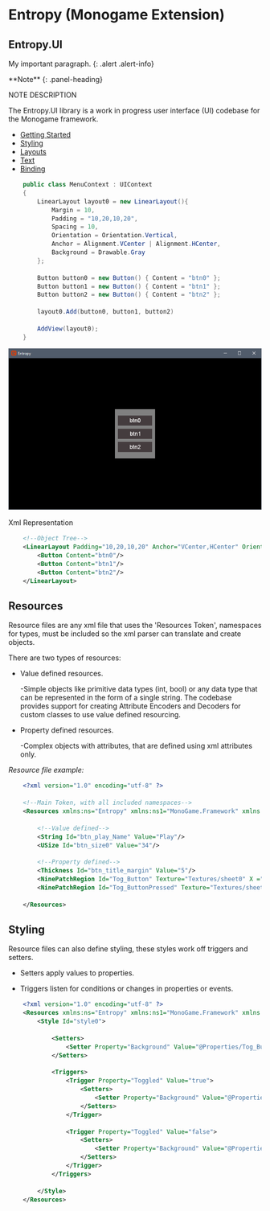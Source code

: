 # Entropy (Monogame Extension)

## Entropy.UI

My important paragraph.
{: .alert .alert-info}

<div class="panel panel-info">
**Note**
{: .panel-heading}
<div class="panel-body">

NOTE DESCRIPTION

</div>
</div>

The Entropy.UI library is a work in progress user interface (UI) codebase for the Monogame framework.  

- [Getting Started](/GettingStarted.md)
- [Styling](/GettingStarted.md)
- [Layouts](/GettingStarted.md)
- [Text](/GettingStarted.md)
- [Binding](/GettingStarted.md)

~~~csharp
    public class MenuContext : UIContext
    {
        LinearLayout layout0 = new LinearLayout(){
            Margin = 10,
            Padding = "10,20,10,20",
            Spacing = 10,
            Orientation = Orientation.Vertical,
            Anchor = Alignment.VCenter | Alignment.HCenter,
            Background = Drawable.Gray
        };
        
        Button button0 = new Button() { Content = "btn0" };
        Button button1 = new Button() { Content = "btn1" };
        Button button2 = new Button() { Content = "btn2" };
        
        layout0.Add(button0, button1, button2)
        
        AddView(layout0);
    }
~~~

<p align="center">
<img src="Layout0.PNG" alt="drawing"/>
</p>

Xml Representation

~~~xml
    <!--Object Tree-->
    <LinearLayout Padding="10,20,10,20" Anchor="VCenter,HCenter" Orientation="Vertical" Margin="10" Spacing="10", Background="#808080">
        <Button Content="btn0"/>
        <Button Content="btn1"/>
        <Button Content="btn2"/>
    </LinearLayout>
~~~

## Resources 

Resource files are any xml file that uses the 'Resources Token', 
namespaces for types, must be included so the xml parser can translate and create objects.

There are two types of resources:

- Value defined resources.
   
   -Simple objects like primitive data types (int, bool) or any data type that can be represented in the form of a single string. 
    The codebase provides support for creating Attribute Encoders and Decoders for custom classes to use value defined resourcing.  

- Property defined resources.
    
    -Complex objects with attributes, that are defined using xml attributes only.

<i>Resource file example:</i>
~~~xml
    <?xml version="1.0" encoding="utf-8" ?>

    <!--Main Token, with all included namespaces-->
    <Resources xmlns:ns="Entropy" xmlns:ns1="MonoGame.Framework" xmlns:ns2="Entropy.UI">
        
        <!--Value defined-->
        <String Id="btn_play_Name" Value="Play"/>
        <USize Id="btn_size0" Value="34"/>
        
        <!--Property defined-->
        <Thickness Id="btn_title_margin" Value="5"/>
        <NinePatchRegion Id="Tog_Button" Texture="Textures/sheet0" X ="0" Y="0" Width="32" Height="32" Padding="2"/>
        <NinePatchRegion Id="Tog_ButtonPressed" Texture="Textures/sheet0" X="0" Y="32" Width="32" Height="32" Padding="1"/>

    </Resources>
~~~


## Styling

Resource files can also define styling, these styles work off triggers and setters. 

 - Setters apply values to properties.
 
 - Triggers listen for conditions or changes in properties or events.


~~~xml
    <?xml version="1.0" encoding="utf-8" ?>
    <Resources xmlns:ns="Entropy" xmlns:ns1="MonoGame.Framework" xmlns:ns2="Entropy.UI">
        <Style Id="style0">
            
            <Setters>
                <Setter Property="Background" Value="@Properties/Tog_Button"/>
            </Setters>

            <Triggers>
                <Trigger Property="Toggled" Value="true">
                    <Setters>
                        <Setter Property="Background" Value="@Properties/Tog_ButtonPressed"/>
                    </Setters>
                </Trigger>

                <Trigger Property="Toggled" Value="false">
                    <Setters>
                        <Setter Property="Background" Value="@Properties/Tog_Button"/>
                    </Setters>
                </Trigger>
            </Triggers>

        </Style>
    </Resources> 
~~~

